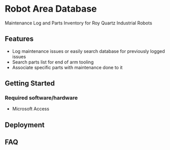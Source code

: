 # Robot Area Database
Maintenance Log and Parts Inventory for Roy Quartz Industrial Robots

## Features
* Log maintenance issues or easily search database for previously logged issues
* Search parts list for end of arm tooling
* Associate specific parts with maintenance done to it

## Getting Started
### Required software/hardware
* Microsoft Access 

## Deployment

## FAQ

